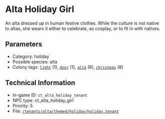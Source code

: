 # Alta Holiday Girl

An alta dressed up in human festive clothes. While the culture is not native to altas, she wears it either to celebrate, as cosplay, or to fit in with natives.

## Parameters

- Category: holiday
- Possible species: alta
- Colony tags: [`light`](https://ceterai.github.io/MyEnternia/Wiki/Tags/Light) (1), [`door`](https://ceterai.github.io/MyEnternia/Wiki/Tags/Door) (1), [`alta`](https://ceterai.github.io/MyEnternia/Wiki/Tags/Alta) (6), [`christmas`](https://ceterai.github.io/MyEnternia/Wiki/Tags/Christmas) (8)

## Technical Information

- In-game ID: `ct_alta_holiday_tenant`
- NPC type: ct_alta_holiday_girl
- Priority: 5
- File: [`/tenants/alta/themed/holiday/holiday.tenant`](https://github.com/Ceterai/Enternia/blob/main/tenants/alta/themed/holiday/holiday.tenant)
